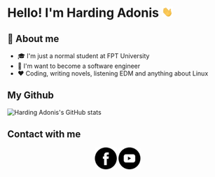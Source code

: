 # Hello! I'm Harding Adonis <img src="https://github.com/hardingadonis/hardingadonis/blob/main/imgs/handwave.gif" width="25">

## 📌 About me
- 🎓 I'm just a normal student at FPT University
- 🔮 I'm want to become a software engineer
- ❤️ Coding, writing novels, listening EDM and anything about Linux

## My Github

![Harding Adonis's GitHub stats](https://github-readme-stats.vercel.app/api?username=hardingadonis&include_all_commits=true&show_icons=true&theme=radical)

## Contact with me

<p align="center">
<a href="https://facebook.com/adonis.harding" target="_blank" rel="noopener noreferrer"><img src="https://github.com/hardingadonis/hardingadonis/blob/main/imgs/facebook-icon.png" width="50" /></a>
<a href="https://www.youtube.com/c/hardingadonis" target="_blank" rel="noopener noreferrer"><img src="https://github.com/hardingadonis/hardingadonis/blob/main/imgs/youtube-icon.png" width="50" /></a>
</p>